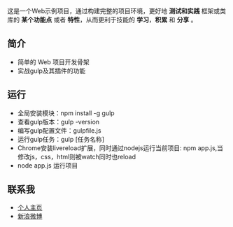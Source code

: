 这是一个Web示例项目，通过构建完整的项目环境，更好地 **测试和实践** 框架或类库的 **某个功能点** 或者 **特性**，从而更利于技能的 **学习**，**积累** 和 **分享** 。

## 简介 ##

- 简单的 Web 项目开发骨架
- 实战gulp及其插件的功能

## 运行 ##

- 全局安装模块：npm install -g gulp
- 查看gulp版本：gulp -version
- 编写gulp配置文件：gulpfile.js
- 运行gulp任务：gulp [任务名称]
- Chrome安装livereload扩展，同时通过nodejs运行当前项目: npm app.js,当修改js，css，html则被watch同时也reload
- node app.js 运行项目

## 联系我 ##

- [个人主页](http://www.macrotea.com "http://www.macrotea.com")
- [新浪微博](http://weibo.com/macrotea "http://weibo.com/macrotea")